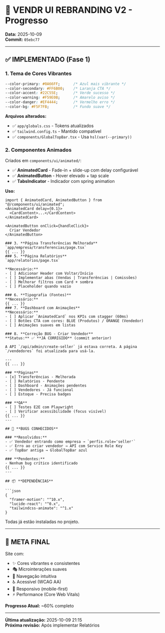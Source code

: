 # 🎨 VENDR UI REBRANDING V2 - Progresso

**Data:** 2025-10-09  
**Commit:** `05ebc77`

---

## ✅ **IMPLEMENTADO (Fase 1)**

### 1. **Tema de Cores Vibrantes**
```css
--color-primary: #0A66FF;      /* Azul mais vibrante */
--color-secondary: #FF6B00;    /* Laranja CTA */
--color-accent: #22C55E;       /* Verde sucesso */
--color-warning: #F59E0B;      /* Amarelo aviso */
--color-danger: #EF4444;       /* Vermelho erro */
--color-bg: #F5F7FB;           /* Fundo suave */
```

**Arquivos alterados:**
- ✅ `app/globals.css` - Tokens atualizados
- ✅ `tailwind.config.ts` - Mantido compatível
- ✅ `components/GlobalTopBar.tsx` - Usa `hsl(var(--primary))`

### 2. **Componentes Animados**
Criados em `components/ui/animated/`:

- ✅ **AnimatedCard** - Fade-in + slide-up com delay configurável
- ✅ **AnimatedButton** - Hover elevado + tap scale
- ✅ **TabsIndicator** - Indicador com spring animation

**Uso:**
```tsx
import { AnimatedCard, AnimatedButton } from "@/components/ui/animated";
<AnimatedCard delay={0.1}>
  <CardContent>...</CardContent>
</AnimatedCard>

<AnimatedButton onClick={handleClick}>
  Criar Vendedor
</AnimatedButton>

### 3. **Página Transferências Melhorada**
`app/empresa/transferencias/page.tsx`
{{ ... }}
### 5. **Página Relatórios**
`app/relatorios/page.tsx`

**Necessário:**
- [ ] Adicionar Header com Voltar/Início
- [ ] Implementar abas (Vendas | Transferências | Comissões)
- [ ] Melhorar filtros com Card + sombra
- [ ] Placeholder quando vazio

### 6. **Tipografia (Fontes)**
**Necessário:**
{{ ... }}
### 7. **Dashboard com Animações**
**Necessário:**
- [ ] Aplicar `AnimatedCard` nos KPIs com stagger (60ms)
- [ ] Botões CTA com cores: BLUE (Produtos) / ORANGE (Vendedor)
- [ ] Animações suaves em listas

### 8. **Correção BUG - Criar Vendedor**
**Status:** ✅ **JÁ CORRIGIDO** (commit anterior)

A API `/api/admin/create-seller` já estava correta. A página `/vendedores` foi atualizada para usá-la.

---
{{ ... }}

### **Páginas**
- [x] Transferências - Melhorada
- [ ] Relatórios - Pendente
- [ ] Dashboard - Animações pendentes
- [ ] Vendedores - Já funcional
- [ ] Estoque - Precisa badges

### **QA**
- [ ] Testes E2E com Playwright
- [ ] Verificar acessibilidade (focus visível)
{{ ... }}
---

## 🐛 **BUGS CONHECIDOS**

### **Resolvidos:**
- ✅ Vendedor entrando como empresa → `perfis.role='seller'`
- ✅ Erro ao criar vendedor → API com Service Role Key
- ✅ TopBar antiga → GlobalTopBar azul

### **Pendentes:**
- Nenhum bug crítico identificado
{{ ... }}
---

## 📦 **DEPENDÊNCIAS**

```json
{
  "framer-motion": "^10.x",
  "lucide-react": "^0.x",
  "tailwindcss-animate": "^1.x"
}
```

Todas já estão instaladas no projeto.

---

## 🎯 **META FINAL**

Site com:
- ✨ Cores vibrantes e consistentes
- 🎭 Microinterações suaves
- 🧭 Navegação intuitiva
- ♿ Acessível (WCAG AA)
- 📱 Responsivo (mobile-first)
- ⚡ Performance (Core Web Vitals)

**Progresso Atual:** ~60% completo

---

**Última atualização:** 2025-10-09 21:15  
**Próxima revisão:** Após implementar Relatórios

